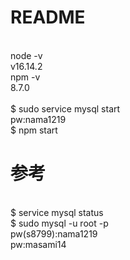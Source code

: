 
# README
<br>
node -v<br>
v16.14.2<br>
npm -v<br>
8.7.0<br>
<br>
$ sudo service mysql start<br>
  pw:nama1219<br>
$ npm start<br>

# 参考
<br>
$ service mysql status<br>
$ sudo mysql -u root -p<br>
  pw(s8799):nama1219<br>
  pw:masami14<br>